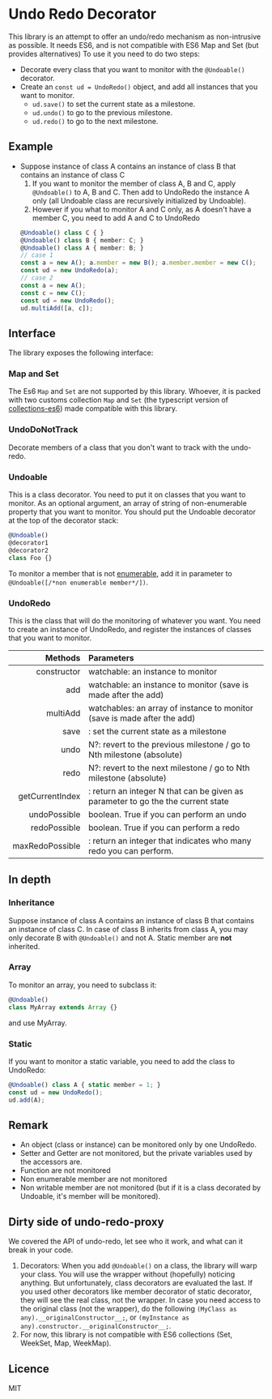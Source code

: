 # Undo Redo Decorator
This library is an attempt to offer an undo/redo mechanism as non-intrusive as possible. It needs ES6, and is not compatible with ES6 Map and Set (but provides alternatives)
To use it you need to do two steps:
- Decorate every class that you want to monitor with the `@Undoable()` decorator.
- Create an `const ud = UndoRedo()` object, and add all instances that you want to monitor.
  - `ud.save()` to set the current state as a milestone.
  - `ud.undo()` to go to the previous milestone.
  - `ud.redo()` to go to the next milestone.

## Example
  - Suppose instance of class A contains an instance of class B that contains an instance of class C
    1. If you want to monitor the member of class A, B and C, apply `@Undoable()` to A, B and C. Then add to UndoRedo the instance A only (all Undoable class are recursively initialized by Undoable).
    2. However if you what to monitor A and C only, as A doesn't have a member C, you need to add A and C to UndoRedo
    ```typescript
    @Undoable() class C { }
    @Undoable() class B { member: C; }
    @Undoable() class A { member: B; }
    // case 1
    const a = new A(); a.member = new B(); a.member.member = new C();
    const ud = new UndoRedo(a);
    // case 2
    const a = new A();
    const c = new C();
    const ud = new UndoRedo();
    ud.multiAdd([a, c]);
    ```


## Interface
The library exposes the following interface:

### Map and Set
The Es6 `Map` and `Set` are not supported by this library. Whoever, it is packed with two customs collection `Map` and `Set` (the typescript version of [collections-es6](https://github.com/rousan/collections-es6)) made compatible with this library.

### UndoDoNotTrack
Decorate members of a class that you don't want to track with the undo-redo.

### Undoable
This is a class decorator. You need to put it on classes that you want to monitor. As an optional argument, an array of string of non-enumerable property that you want to monitor. You should put the Undoable decorator at the top of the decorator stack:
```typescript
@Undoable()
@decorator1
@decorator2
class Foo {}
```
To monitor a member that is not [enumerable](https://developer.mozilla.org/en-US/docs/Web/JavaScript/Enumerability_and_ownership_of_properties), add it in parameter to `@Undoable([/*non enumerable member*/])`.

### UndoRedo
This is the class that will do the monitoring of whatever you want. You need to create an instance of UndoRedo, and register the instances of classes that you want to monitor.

|     Methods     |                                    Parameters                                   |
|----------------:|:--------------------------------------------------------------------------------|
| constructor     | watchable: an instance to monitor                                               |
| add             | watchable: an instance to monitor (save is made after the add)                  |
| multiAdd        | watchables: an array of instance to monitor (save is made after the add)        |
| save            | : set the current state as a milestone                                          |
| undo            | N?: revert to the previous milestone / go to Nth milestone (absolute)           |
| redo            | N?: revert to the next milestone / go to Nth milestone (absolute)               |
| getCurrentIndex | : return an integer N that can be given as parameter to go the the current state|
| undoPossible    | boolean. True if you can perform an undo                                        |
| redoPossible    | boolean. True if you can perform a redo                                         |
| maxRedoPossible | : return an integer that indicates who many redo you can perform.               |


## In depth

### Inheritance
Suppose instance of class A contains an instance of class B that contains an instance of class C.
In case of class B inherits from class A, you may only decorate B with `@Undoable()` and not A.
Static member are **not** inherited.

### Array
To monitor an array, you need to subclass it:
```typescript
@Undoable()
class MyArray extends Array {}
```
and use MyArray.

### Static
If you want to monitor a static variable, you need to add the class to UndoRedo:
```typescript
@Undoable() class A { static member = 1; }
const ud = new UndoRedo();
ud.add(A);
```

## Remark
- An object (class or instance) can be monitored only by one UndoRedo.
- Setter and Getter are not monitored, but the private variables used by the accessors are.
- Function are not monitored
- Non enumerable member are not monitored
- Non writable member are not monitored (but if it is a class decorated by Undoable, it's member will be monitored).

## Dirty side of undo-redo-proxy
We covered the API of undo-redo, let see who it work, and what can it break in your code.
1. Decorators: When you add `@Undoable()` on a class, the library will warp your class. You will use the wrapper without (hopefully) noticing anything. But unfortunately, class decorators are evaluated the last. If you used other decorators like member decorator of static decorator, they will see the real class, not the wrapper. In case you need access to the original class (not the wrapper), do the following `(MyClass as any).__originalConstructor__;`, or `(myInstance as any).constructor.__originalConstructor__;`.
2. For now, this library is not compatible with ES6 collections (Set, WeekSet, Map, WeekMap).

## Licence
MIT